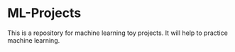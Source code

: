 # ML-Projects
This is a repository for machine learning toy projects. It will help to practice machine learning.
